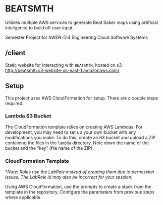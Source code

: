 # BEATSMTH
Utilizes multiple AWS services to generate Beat Saber maps using artificial inteligence to build off user input.

Semester Project for SWEN-514 Engineering Cloud Software Systems

## /client
Static website for interacting with `BEATSMTH`, hosted on s3: http://beatsmth.s3-website-us-east-1.amazonaws.com/

## Setup
This project uses AWS CloudFormation for setup. There are a couple steps required.

### Lambda S3 Bucket
The CloudFormation template relies on creating AWS Lambdas. For development, you may need to set up your own
bucket with any modifications you make. To do this, create an S3 bucket and upload a ZIP containing the files
in the `lambda` directory. Note down the name of the bucket and the "key" (file name of the ZIP).

### CloudFormation Template
**Note: Roles use the LabRole instead of creating them due to permission issues. The LabRole id may also be incorrect for your session.*

Using AWS CloudFormation, use the prompts to create a stack from the template in the repository. Configure the
parameters from previous steps where applicable.